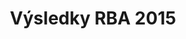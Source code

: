 ---
layout: post
title: Výsledky RBA 2015
categories: results
link: /pdf/results/2015-Vysledky.pdf
front_img: /img/galleries/2015.jpg
---